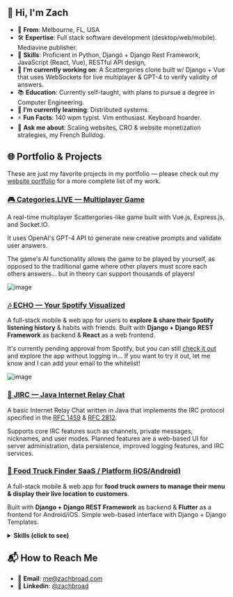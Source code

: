 ## 👋 Hi, I'm Zach

- 🌴 **From**: Melbourne, FL, USA
- 🛠️ **Expertise**: Full stack software development (desktop/web/mobile). Mediavine publisher.
- 💼 **Skills**: Proficient in Python, Django + Django Rest Framework, JavaScript (React, Vue), RESTful API design, 
- 🚀 **I’m currently working on**: A Scattergories clone built w/ Django + Vue that uses WebSockets for live multiplayer & GPT-4 to verify validity of answers.
- 📚 **Education**: Currently self-taught, with plans to pursue a degree in Computer Engineering.
- 🌱 **I’m currently learning**: Distributed systems.
- ⚡ **Fun Facts**: 140 wpm typist. Vim enthusiast. Keyboard hoarder.
- 💬 **Ask me about**: Scaling websites, CRO & website monetization strategies, my French Bulldog.

## 🌐 Portfolio & Projects
These are just my favorite projects in my portfolio — please check out my [website portfolio](https://www.zachbroad.com/) for a more complete list of my work.

### [🎮 Categories.LIVE — Multiplayer Game](https://categories.live/)
A real-time multiplayer Scattergories-like game built with Vue.js, Express.js, and Socket.IO.

It uses OpenAI's GPT-4 API to generate new creative prompts and validate user answers. 

The game's AI functionality allows the game to be played by yourself, as opposed to the traditional game where other players must score each others answers... but in theory can support thousands of players!

![image](https://github.com/zachbroad/zachbroad/assets/28503051/6ee2ea9d-441b-4267-93c3-16ef9bcb0169)

### [🎶 ECHO — Your Spotify Visualized](https://github.com/zachbroad/echo/)
A full-stack mobile & web app for users to **explore & share their Spotify listening history** & habits with friends. 
Built with **Django + Django REST Framework** as backend & **React** as a web frontend.

It's currently pending approval from Spotify, but you can still [check it out]() and explore the app without logging in... If you want to try it out, let me know and I can add your email to the whitelist!

![image](https://github.com/zachbroad/zachbroad/assets/28503051/66bd2f4f-7c11-45c6-8584-04b99a3e231f)

### [💬 JIRC — Java Internet Relay Chat](https://github.com/zachbroad/jirc/)
A basic Internet Relay Chat written in Java that implements the IRC protocol specified in the [RFC 1459](https://datatracker.ietf.org/doc/html/rfc1459) & [RFC 2812](https://datatracker.ietf.org/doc/html/rfc2812).

Supports core IRC features such as channels, private messages, nicknames, and user modes. 
Planned features are a web-based UI for server administration, data persistence, improved logging features, and IRC services.

### [🚚 Food Truck Finder SaaS / Platform (iOS/Android)](https://github.com/zachbroad/onthegrub)
A full-stack mobile & web app for **food truck owners to manage their menu & display their live location
to customers**.

Built with **Django + Django REST Framework** as backend & **Flutter** as a frontend for Android/iOS. Simple web-based interface with Django + Django Templates. 
<details>
  <summary><strong>Skills (click to see)</strong></summary>

### Languages
  - Python
  - Java
  - JavaScript
  - C++
  - C
  - C#
  - HTML
  - CSS/SCSS
  - SQL
  - Dart
  - Go (familiar)
  - PHP (familiar)
  - Swift (familiar)

  ### Web Development
  - React
  - Vue
  - Express
  - Bootstrap
  - GatsbyJS
  - Hugo (familiar)
  - ApostropheCMS (familiar)

  ### Mobile Development
  - Flutter
  - React Native
  - SwiftUI

  ### Back-end
  - Django
  - Django REST Framework
  - Express.js
  - Socket.IO
  - Node.js (familiar)
  - Flask (familiar)

  ### Database & Cloud Services
  - Google Cloud Platform
  - Heroku
  - Linode
  - DigitalOcean
  - Cloudflare
  - Netlify
  - Render
  - AWS (familiar)
  - Firebase (familiar)

  ### Data & Testing
  - REST API Design
  - GraphQL
  - JSON
  - XML
  - TDD
  - Google Analytics
  - MatPlotLib (familiar)
  - pandas (familiar)

  ### Development Tools
  - git
  - Docker
  - Linux
  - vim
  - npm/yarn/bun
  - Google Tag Manager
  - Zapier

</details>

## 📬 How to Reach Me

- 📧 **Email**: [me@zachbroad.com](mailto:me@zachbroad.com)
- 💼 **Linkedin**: [@zachbroad](https://www.linkedin.com/in/zachbroad/)

